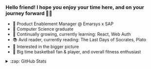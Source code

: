 ### Hello friend! I hope you enjoy your time here, and on your journey forward 🙏🏾

- 📱 Product Enablement Manager @ Emarsys x SAP
- 👾 Computer Science graduate
- 🌱 Continually growing, currently learning: React, Web Auth
- 📚 Avid reader, currently reading: The Last Days of Socrates, Plato
- 💭 Interested in the bigger picture
- 🏀 Big time basketball fan & player, and overall fitness enthusiast

<details>
  <summary>:zap: GitHub Stats</summary>

<a href="https://github.com/aadilk96/aadilk96">
  <img align="center" src="https://github-readme-stats.vercel.app/api/top-langs/?username=aadilk96&hide=java,html&title_color=ffffff&text_color=c9cacc&icon_color=2bbc8a&bg_color=1d1f21" />
</a>
<a href="https://github.com/aadilk96/aadilk96">
  <img align="center" src="https://github-readme-stats.vercel.app/api?username=aadilk96&show_icons=true&line_height=27&count_private=true&title_color=ffffff&text_color=c9cacc&icon_color=2bbc8a&bg_color=1d1f21" alt="Aadil's GitHub Stats" />
</a>
</details>
